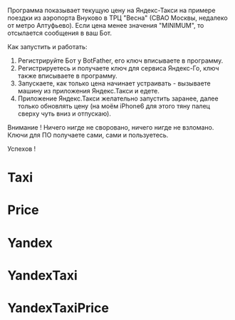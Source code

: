 Программа показывает текущую цену на Яндекс-Такси на примере поездки из аэропорта Внуково в ТРЦ "Весна" (СВАО Москвы, недалеко от метро Алтуфьево).
Если цена менее значения "MINIMUM", то отсылается сообщения в ваш Бот.

Как запустить и работать:
1. Регистрируйте Бот у BotFather, его ключ вписываете в программу.
2. Регистрируетесь и получаете ключ для сервиса Яндекс-Го, ключ также вписываете в программу.
3. Запускаете, как только цена начинает устраивать - вызываете машину из приложения Яндекс.Такси и едете.
4. Приложение Яндекс.Такси желательно запустить заранее, далее только обновлять цену (на моём iPhone6 для этого тяну палец сверху чуть вниз и отпускаю).

Внимание !
Ничего нигде не своровано, ничего нигде не взломано.
Ключи для ПО получаете сами, сами и пользуетесь.

Успехов !

# Taxi
# Price
# Yandex
# YandexTaxi
# YandexTaxiPrice
